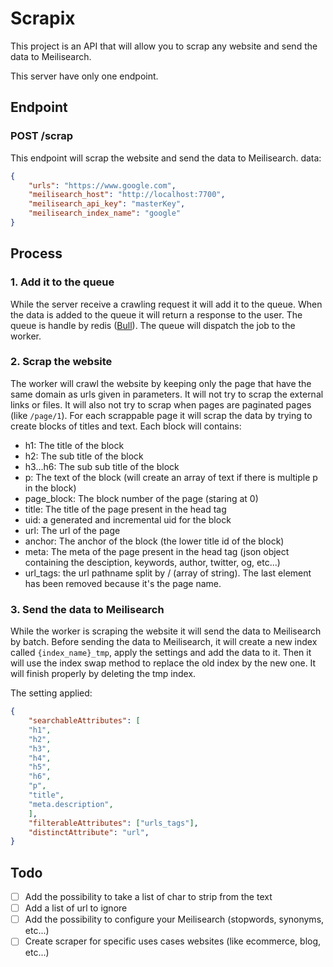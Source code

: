 # Scrapix 
This project is an API that will allow you to scrap any website and send the data to Meilisearch.

This server have only one endpoint. 

## Endpoint
### POST /scrap
This endpoint will scrap the website and send the data to Meilisearch.
data: 
```json
{
    "urls": "https://www.google.com",
    "meilisearch_host": "http://localhost:7700",
    "meilisearch_api_key": "masterKey",
    "meilisearch_index_name": "google"
}
```

## Process
### 1. Add it to the queue
While the server receive a crawling request it will add it to the queue. When the data is added to the queue it will return a response to the user.
The queue is handle by redis ([Bull](https://github.com/OptimalBits/bull)). 
The queue will dispatch the job to the worker.

### 2. Scrap the website
The worker will crawl the website by keeping only the page that have the same domain as urls given in parameters. It will not try to scrap the external links or files. It will also not try to scrap when pages are paginated pages (like `/page/1`).
For each scrappable page it will scrap the data by trying to create blocks of titles and text. Each block will contains:
- h1: The title of the block
- h2: The sub title of the block
- h3...h6: The sub sub title of the block
- p: The text of the block (will create an array of text if there is multiple p in the block)
- page_block: The block number of the page (staring at 0)
- title: The title of the page present in the head tag
- uid: a generated and incremental uid for the block
- url: The url of the page
- anchor: The anchor of the block (the lower title id of the block)
- meta: The meta of the page present in the head tag (json object containing the desciption, keywords, author, twitter, og, etc...)
- url_tags: the url pathname split by / (array of string). The last element has been removed because it's the page name.

### 3. Send the data to Meilisearch

While the worker is scraping the website it will send the data to Meilisearch by batch.
Before sending the data to Meilisearch, it will create a new index called `{index_name}_tmp`, apply the settings and add the data to it. Then it will use the index swap method to replace the old index by the new one. It will finish properly by deleting the tmp index.

The setting applied:
```json
{
    "searchableAttributes": [
    "h1",
    "h2",
    "h3",
    "h4",
    "h5",
    "h6",
    "p",
    "title",
    "meta.description",
    ],
    "filterableAttributes": ["urls_tags"],
    "distinctAttribute": "url",
}
```

## Todo
- [ ] Add the possibility to take a list of char to strip from the text
- [ ] Add a list of url to ignore
- [ ] Add the possibility to configure your Meilisearch (stopwords, synonyms, etc...)
- [ ] Create scraper for specific uses cases websites (like ecommerce, blog, etc...)